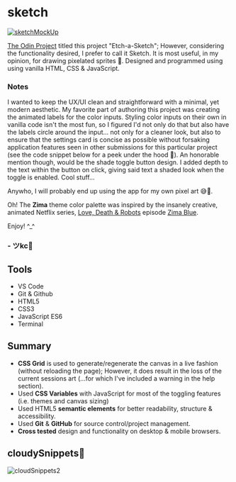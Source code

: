 # sketch
[![sketchMockUp](https://user-images.githubusercontent.com/90482169/207198119-e9707bbc-0318-440a-9f04-cc4d8d3f6c0a.jpg)
](https://johnkeyscloud.github.io/sketchApp/)

<a href="https://www.theodinproject.com/lessons/foundations-rock-paper-scissors" target="_blank">The Odin Project</a> titled this project "Etch-a-Sketch"; However, considering the functionality desired, I prefer to call it Sketch. It is most useful, in my opinion, for drawing pixelated sprites 👾. 
Designed and programmed using using vanilla HTML, CSS & JavaScript.

### Notes
I wanted to keep the UX/UI clean and straightforward with a minimal, yet modern aesthetic. My favorite part of authoring this project was creating the animated labels for the color inputs. Styling color inputs on their own in vanilla code isn't the most fun, so I figured I'd not only do that but also have the labels circle around the input… not only for a cleaner look, but also to ensure that the settings card is concise as possible without forsaking application features seen in other submissions for this particular project (see the code snippet below for a peek under the hood 👀). An honorable mention though, would be the shade toggle button design. I added depth to the text within the button on click, giving said text a shaded look when the toggle is enabled. Cool stuff…

Anywho, I will probably end up using the app for my own pixel art 😅💭.

Oh! The **Zima** theme color palette was inspired by the insanely creative, animated Netflix series, <a href="https://www.netflix.com/title/80174608">Love, Death & Robots</a> episode <a href="https://lovedeathrobots.fandom.com/wiki/Zima_Blue" target="_blank">Zima Blue</a>.

Enjoy! ^_^

### - ツkc💭

## Tools
* VS Code
* Git & Github
* HTML5
* CSS3 
* JavaScript ES6
* Terminal

## Summary
* **CSS Grid** is used to generate/regenerate the canvas in a live fashion (without reloading the page); However, it does result in the loss of the current sessions art (…for which I've included a warning in the help section). 
* Used **CSS Variables** with JavaScript for most of the toggling features (i.e. themes and canvas sizing)
* Used HTML5 **semantic elements** for better readability, structure & accessibility.
* Used **Git** & **GitHub** for source control/project management. 
* **Cross tested** design and functionality on desktop & mobile browsers.

## cloudySnippets💭
![cloudSnippets2](https://user-images.githubusercontent.com/90482169/207202392-cb3d33f2-cfac-4dc2-8ecd-ce6be1f0fe52.png)
